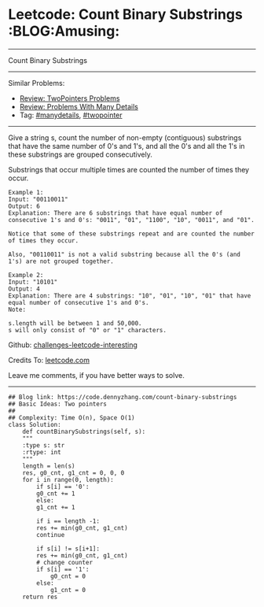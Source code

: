 
# Leetcode: Count Binary Substrings     :BLOG:Amusing:

---

Count Binary Substrings  

---

Similar Problems:  

-   [Review: TwoPointers Problems](https://code.dennyzhang.com/review-twopointer)
-   [Review: Problems With Many Details](https://code.dennyzhang.com/review-manydetails)
-   Tag: [#manydetails](https://code.dennyzhang.com/tag/manydetails), [#twopointer](https://code.dennyzhang.com/tag/twopointer)

---

Give a string s, count the number of non-empty (contiguous) substrings that have the same number of 0's and 1's, and all the 0's and all the 1's in these substrings are grouped consecutively.  

Substrings that occur multiple times are counted the number of times they occur.  

    Example 1:
    Input: "00110011"
    Output: 6
    Explanation: There are 6 substrings that have equal number of consecutive 1's and 0's: "0011", "01", "1100", "10", "0011", and "01".
    
    Notice that some of these substrings repeat and are counted the number of times they occur.
    
    Also, "00110011" is not a valid substring because all the 0's (and 1's) are not grouped together.

    Example 2:
    Input: "10101"
    Output: 4
    Explanation: There are 4 substrings: "10", "01", "10", "01" that have equal number of consecutive 1's and 0's.
    Note:
    
    s.length will be between 1 and 50,000.
    s will only consist of "0" or "1" characters.

Github: [challenges-leetcode-interesting](https://github.com/DennyZhang/challenges-leetcode-interesting/tree/master/problems/count-binary-substrings)  

Credits To: [leetcode.com](https://leetcode.com/problems/count-binary-substrings/description/)  

Leave me comments, if you have better ways to solve.  

---

    ## Blog link: https://code.dennyzhang.com/count-binary-substrings
    ## Basic Ideas: Two pointers
    ##
    ## Complexity: Time O(n), Space O(1)
    class Solution:
        def countBinarySubstrings(self, s):
    	"""
    	:type s: str
    	:rtype: int
    	"""
    	length = len(s)
    	res, g0_cnt, g1_cnt = 0, 0, 0
    	for i in range(0, length):
    	    if s[i] == '0':
    		g0_cnt += 1
    	    else:
    		g1_cnt += 1
    
    	    if i == length -1:
    		res += min(g0_cnt, g1_cnt)
    		continue
    
    	    if s[i] != s[i+1]:
    		res += min(g0_cnt, g1_cnt)
    		# change counter
    		if s[i] == '1':
    		    g0_cnt = 0
    		else:
    		    g1_cnt = 0
    	return res

